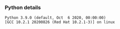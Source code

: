 ### Python details
```
Python 3.9.0 (default, Oct  6 2020, 00:00:00) 
[GCC 10.2.1 20200826 (Red Hat 10.2.1-3)] on linux
```

